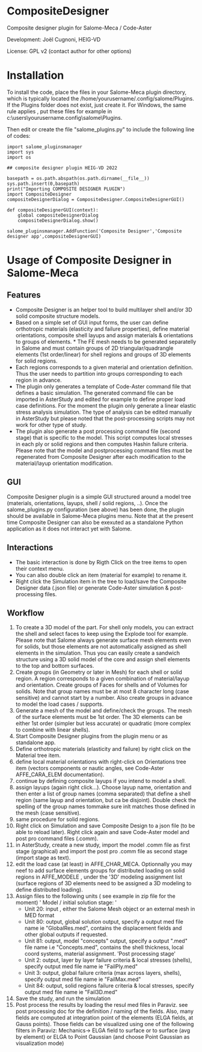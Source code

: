 # CompositeDesigner
Composite designer plugin for Salome-Meca / Code-Aster

Development: Joël Cugnoni, HEIG-VD

License: GPL v2
(contact author for other options)

# Installation
To install the code, place the files in your Salome-Meca plugin directory, which is typically located the /home/yourusername/.config/salome/Plugins. If the Plugins folder does not exist, just create it. For Windows, the same rule applies , put these files for example in c:\users\yourusername\.config\salome\Plugins.

Then edit or create the file "salome_plugins.py" to include the following line of codes:
```
import salome_pluginsmanager
import sys
import os

## composite designer plugin HEIG-VD 2022

basepath = os.path.abspath(os.path.dirname(__file__))
sys.path.insert(0,basepath)
print("Importing COMPOSITE DESIGNER PLUGIN")
import CompositeDesigner
compositeDesignerDialog = CompositeDesigner.CompositeDesignerGUI()

def compositeDesignerGUI(context):
    global compositeDesignerDialog 
    compositeDesignerDialog.show()

salome_pluginsmanager.AddFunction('Composite Designer','Composite designer app',compositeDesignerGUI)
```

# Usage of Composite Designer in Salome-Meca

## Features
* Composite Designer is an helper tool to build multilayer shell and/or 3D solid composite structure models.
* Based on a simple set of GUI input forms, the user can define orthotropic materials (elasticity and failure properties), define material orientations, composite shell layups and assign materials & orientations to groups of elements. * The FE mesh needs to be generated separatelly in Salome and must contain groups of 2D triangular/quadrangle elements (1st order/linear) for shell regions and groups of 3D elements for solid regions.
* Each regions corresponds to a given material and orientation definition. Thus the user needs to partition into groups corresponding to each region in advance.
* The plugin only generates a template of Code-Aster command file that defines a basic simulation. The generated command file can be imported in AsterStudy and edited for example to define proper load case definitions. For the moment the plugin only generate a linear elastic stress analysis simulation. The type of analysis can be edited manually in AsterStudy but please noted that the post-processing scripts may not work for other type of study.
* The plugin also generate a post processing command file (second stage) that is specific to the model. This script computes local stresses in each ply or solid regions and then computes Hashin failure criteria. Please note that the model and postprocessing command files must be regenerated from Composite Designer after each modification to the material/layup orientation modification.


## GUI

Composite Designer plugin is a simple GUI structured around a model tree (materials, orientations, layups, shell / solid regions, ..). Once the salome_plugins.py configuration (see above) has been done, the plugin should be available in Salome-Meca plugins menu. Note that at the present time Composite Designer can also be exexuted as a standalone Python application as it does not interact yet with Salome.

## Interactions
* The basic interaction is done by Rigth Click on the tree items to open their context menu.
* You can also double click an item (material for example) to rename it.
* Right click the Simulation item in the tree to load/save the Composite Designer data (.json file) or generate Code-Aster simulation & post-processing files.

## Workflow
1. To create a 3D model of the part. For shell only models, you can extract the shell and select faces to keep using the Explode tool for example. Please note that Salome always generate surface mesh elements even for solids, but those elements are not automatically assigned as shell elements in the simulation. Thus you can easily create a sandwich structure using a 3D solid model of the core and assign shell elements to the top and bottom surfaces.
2. Create groups (in Geometry or later in Mesh) for each shell or solid region. A region corresponds to a given combination of material/layup and orientation. Create groups of Faces for shells and of Volumes for solids. Note that group names must be at most 8 character long (case sensitive) and cannot start by a number. Also create groups in advance to model the load cases / supports.
3. Generate a mesh of the model and define/check the groups. The mesh of the surface elements must be 1st order. The 3D elements can be either 1st order (simpler but less accurate) or quadratic (more complex to combine with linear shells).
4. Start Composite Designer plugins from the plugin menu or as standalone app.
5. Define orthotropic materials (elasticity and failure) by right click on the Material tree item.
6. define local material orientations with right-click on Orientations tree item (vectors components or nautic angles, see Code-Aster AFFE_CARA_ELEM documentation).
7. continue by defining composite layups if you intend to model a shell.
8. assign layups (again right click...). Choose layup name, orientation and then enter a list of group names (comma separated) that define a shell region (same layup and orientation, but ca be disjoint). Double check the spelling of the group names tommake sure inlt matches those defined in the mesh (case sensitive).
9. same procedure for solid regions.
10. Right click on Simulation and save Composite Design to a json file (to be able to reload later). Right click again and save Code-Aster model and post pro command files (.comm).
11. in AsterStudy, create a new study, import the model .comm file as first stage (graphical) and import the post pro .comm file as second stage (import stage as text).
12. edit the load case (at least) in AFFE_CHAR_MECA. Optionnally you may neef to add surface elements groups for distributed loading on solid regions in AFFE_MODELE , under the '3D' modeling assignment list (surface regions of 3D elements need to be assigned a 3D modeling to define distributed loading).
13. Assign files to the following units ( see example in zip file for the moment)
    ' Model / initial solution stage: '
    - Unit 20: input , either the Salome Mesh object or an external mesh in MED format
    - Unit 80: output, global solution output, specify a output med file name ie "GlobalRes.med", contains the displacement fields and other global outputs if requested.
    - Unit 81: output, model "concepts" output, specify a output ".med" file name i.e "Concepts.med", contains the shell thickness, local coord systems, material assignment.
    'Post processing stage'
    - Unit 2: output, layer by layer failure criteria & local stresses (shells), specify output med file name ie "FailPly.med"
    - Unit 3: output, global failure criteria (max across layers, shells), specify output med file name ie "FailMax.med"
    - Unit 84: output, solid regions failure criteria & local stresses, specify output med file name ie "Fail3D.med"
15. Save the study, and run the simulation
14. Post process the results by loading the resul med files in Paraviz. see post processing doc for the definition / naming of the fields. Also, many fields are computed at integration point of the elements (ELGA fields, at Gauss points). Those fields can be visualized using one of the following filters in Paraviz: Mechanics-> ELGA field to surface or to surface (avg by element) or ELGA to Point Gaussian (and choose Point Gaussian as visualization mode)
 
